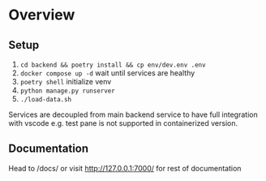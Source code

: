 # Overview

## Setup

1. `cd backend && poetry install && cp env/dev.env .env`
2. `docker compose up -d` wait until services are healthy
3. `poetry shell` initialize venv
4. `python manage.py runserver`
5. `./load-data.sh`

Services are decoupled from main backend service to have full integration with vscode e.g. test pane is not supported in containerized version.

## Documentation

Head to /docs/ or visit <http://127.0.0.1:7000/> for rest of documentation
